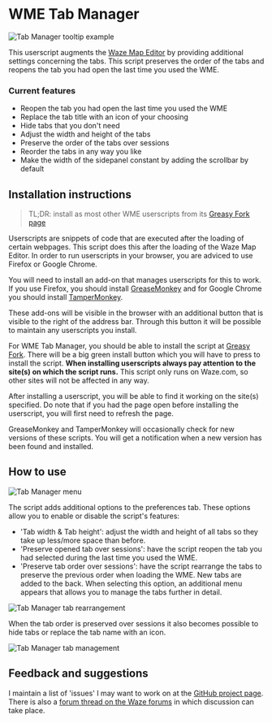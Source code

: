 # WME Tab Manager

![Tab Manager tooltip example](https://tomputtemans.com/waze-scripts/images/WME-TabPreferences-tooltip.png)

This userscript augments the [Waze Map Editor](https://www.waze.com/editor/) by providing additional settings concerning the tabs. This script preserves the order of the tabs and reopens the tab you had open the last time you used the WME.

### Current features

- Reopen the tab you had open the last time you used the WME
- Replace the tab title with an icon of your choosing
- Hide tabs that you don't need
- Adjust the width and height of the tabs
- Preserve the order of the tabs over sessions
- Reorder the tabs in any way you like
- Make the width of the sidepanel constant by adding the scrollbar by default

## Installation instructions

> TL;DR: install as most other WME userscripts from its [Greasy Fork page](https://greasyfork.org/scripts/14316-wme-tab-manager)

Userscripts are snippets of code that are executed after the loading of certain webpages. This script does this after the loading of the Waze Map Editor. In order to run userscripts in your browser, you are adviced to use Firefox or Google Chrome.

You will need to install an add-on that manages userscripts for this to work. If you use Firefox, you should install [GreaseMonkey](https://addons.mozilla.org/firefox/addon/greasemonkey/) and for Google Chrome you should install [TamperMonkey](https://chrome.google.com/webstore/detail/tampermonkey/dhdgffkkebhmkfjojejmpbldmpobfkfo).

These add-ons will be visible in the browser with an additional button that is visible to the right of the address bar. Through this button it will be possible to maintain any userscripts you install.

For WME Tab Manager, you should be able to install the script at [Greasy Fork](https://greasyfork.org/scripts/14316-wme-tab-manager). There will be a big green install button which you will have to press to install the script.
__When installing userscripts always pay attention to the site(s) on which the script runs.__ This script only runs on Waze.com, so other sites will not be affected in any way.

After installing a userscript, you will be able to find it working on the site(s) specified. Do note that if you had the page open before installing the userscript, you will first need to refresh the page.

GreaseMonkey and TamperMonkey will occasionally check for new versions of these scripts. You will get a notification when a new version has been found and installed.

## How to use

![Tab Manager menu](https://tomputtemans.com/waze-scripts/images/WME-TabPreferences-menu.png)

The script adds additional options to the preferences tab. These options allow you to enable or disable the script's features:

- 'Tab width & Tab height': adjust the width and height of all tabs so they take up less/more space than before.
- 'Preserve opened tab over sessions': have the script reopen the tab you had selected during the last time you used the WME.
- 'Preserve tab order over sessions': have the script rearrange the tabs to preserve the previous order when loading the WME. New tabs are added to the back. When selecting this option, an additional menu appears that allows you to manage the tabs further in detail.

![Tab Manager tab rearrangement](https://tomputtemans.com/waze-scripts/images/WME-TabPreferences-tab-rearrange.png)

When the tab order is preserved over sessions it also becomes possible to hide tabs or replace the tab name with an icon.

![Tab Manager tab management](https://tomputtemans.com/waze-scripts/images/WME-TabPreferences-tab-management.png)

## Feedback and suggestions

I maintain a list of 'issues' I may want to work on at the [GitHub project page](https://github.com/Glodenox/wme-tabmanager/issues). There is also a [forum thread on the Waze forums](https://www.waze.com/forum/viewtopic.php?f=819&t=168863) in which discussion can take place.
